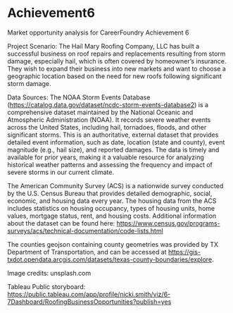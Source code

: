 # Achievement6
Market opportunity analysis for CareerFoundry Achievement 6

Project Scenario:
The Hail Mary Roofing Company, LLC has built a successful business on roof repairs and replacements resulting from storm damage, especially hail, which is often covered by homeowner’s insurance. They wish to expand their business into new markets and want to choose a geographic location based on the need for new roofs following significant storm damage.

Data Sources:
The NOAA Storm Events Database (https://catalog.data.gov/dataset/ncdc-storm-events-database2) is a comprehensive dataset maintained by the National Oceanic and Atmospheric Administration (NOAA). It records severe weather events across the United States, including hail, tornadoes, floods, and other significant storms. This is an authoritative, external dataset that provides detailed event information, such as date, location (state and county), event magnitude (e.g., hail size), and reported damages. The data is timely and available for prior years, making it a valuable resource for analyzing historical weather patterns and assessing the frequency and impact of severe storms in our current climate.

The American Community Survey (ACS) is a nationwide survey conducted by the U.S. Census Bureau that provides detailed demographic, social, economic, and housing data every year. The housing data from the ACS includes statistics on housing occupancy, types of housing units, home values, mortgage status, rent, and housing costs. Additional information about the dataset can be found here: https://www.census.gov/programs-surveys/acs/technical-documentation/code-lists.html

The counties geojson containing county geometries was provided by TX Department of Transportation, and can be accessed at https://gis-txdot.opendata.arcgis.com/datasets/texas-county-boundaries/explore.

Image credits: unsplash.com

Tableau Public storyboard: https://public.tableau.com/app/profile/nicki.smith/viz/6-7Dashboard/RoofingBusinessOpportunities?publish=yes
